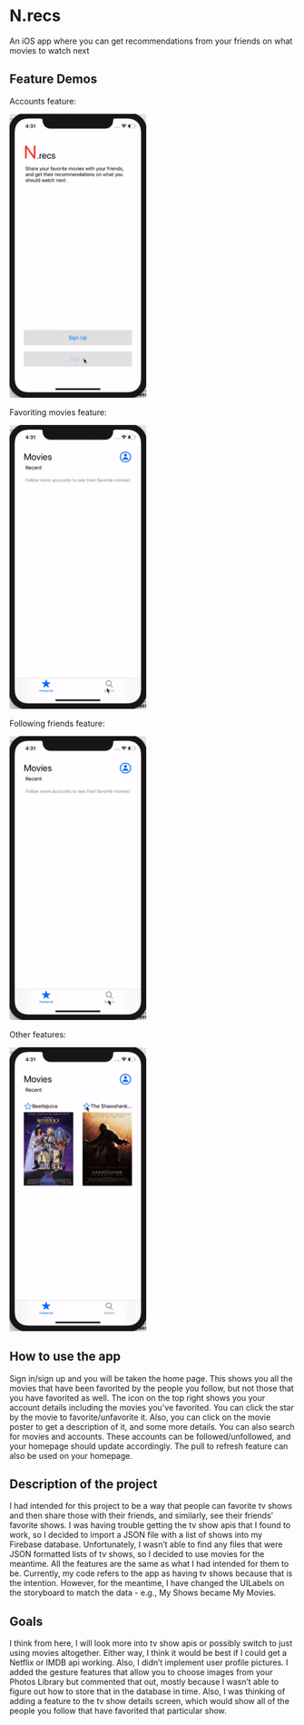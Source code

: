 # N.recs

An iOS app where you can get recommendations from your friends on what movies to watch next

## Feature Demos

Accounts feature:

<img src="demos/accounts.gif" height="500">

Favoriting movies feature:

<img src="demos/favoriting.gif" height="500">

Following friends feature:

<img src="demos/followers.gif" height="500">

Other features:

<img src="demos/other.gif" height="500">

## How to use the app

Sign in/sign up and you will be taken the home page. This shows you all the movies that have been favorited by the people you follow, but not those that you have favorited as well. The icon on the top right shows you your account details including the movies you’ve favorited. You can click the star by the movie to favorite/unfavorite it. Also, you can click on the movie poster to get a description of it, and some more details. You can also search for movies and accounts. These accounts can be followed/unfollowed, and your homepage should update accordingly. The pull to refresh feature can also be used on your homepage.

## Description of the project

I had intended for this project to be a way that people can favorite tv shows and then share those with their friends, and similarly, see their friends’ favorite shows. I was having trouble getting the tv show apis that I found to work, so I decided to import a JSON file with a list of shows into my Firebase database. Unfortunately, I wasn’t able to find any files that were JSON formatted lists of tv shows, so I decided to use movies for the meantime. All the features are the same as what I had intended for them to be. Currently, my code refers to the app as having tv shows because that is the intention. However, for the meantime, I have changed the UILabels on the storyboard to match the data - e.g., My Shows became My Movies. 

## Goals

I think from here, I will look more into tv show apis or possibly switch to just using movies altogether. Either way, I think it would be best if I could get a Netflix or IMDB api working. Also, I didn’t implement user profile pictures. I added the gesture features that allow you to choose images from your Photos Library but commented that out, mostly because I wasn’t able to figure out how to store that in the database in time. Also, I was thinking of adding a feature to the tv show details screen, which would show all of the people you follow that have favorited that particular show. 
